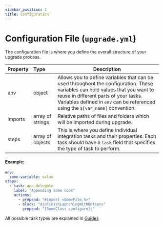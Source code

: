 ```yaml
---
sidebar_position: 2
title: Configuration
---
```

# Configuration File (`upgrade.yml`)

The configuration file is where you define the overall structure of your upgrade process.

| Property | Type              | Description                                                                                                                                                                                                                                             |
|:---------|:------------------|---------------------------------------------------------------------------------------------------------------------------------------------------------------------------------------------------------------------------------------------------------|
| env      | object            | Allows you to define variables that can be used throughout the configuration. These variables can hold values that you want to reuse in different parts of your tasks. Variables defined in `env` can be referenced using the `$[var_name]` convention. |
| imports  | array of strings  | Relative paths of files and folders which will be imported during upgrade.                                                                                                                                                                              |
| steps    | array of objects  | This is where you define individual integration tasks and their properties. Each task should have a `task` field that specifies the type of task to perform.                                                                                            |

#### Example:

```yaml
env:
  some-variable: value
steps:
  - task: app_delegate
    label: "Appending some code"
    actions:
      - prepend: "#import <SomeFile.h>"
      - block: "didFinishLaunchingWithOptions"
        prepend: "[SomeClass configure];"
```
All possible task types are explained in [Guides](../category/guides)
